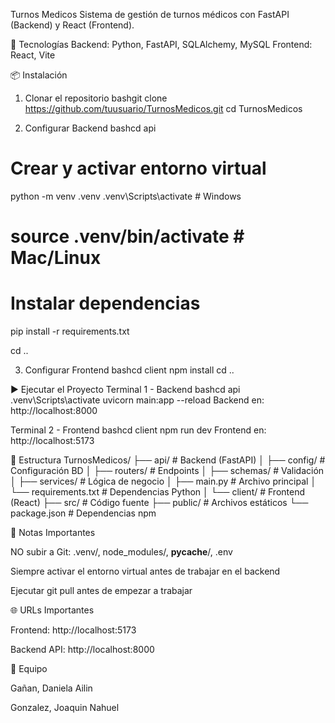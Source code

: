 Turnos Medicos
Sistema de gestión de turnos médicos con FastAPI (Backend) y React (Frontend).

🚀 Tecnologías
Backend: Python, FastAPI, SQLAlchemy, MySQL
Frontend: React, Vite

📦 Instalación
1. Clonar el repositorio
bashgit clone https://github.com/tuusuario/TurnosMedicos.git
cd TurnosMedicos

2. Configurar Backend
bashcd api

# Crear y activar entorno virtual
python -m venv .venv
.venv\Scripts\activate   # Windows
# source .venv/bin/activate  # Mac/Linux

# Instalar dependencias
pip install -r requirements.txt

cd ..

3. Configurar Frontend
bashcd client
npm install
cd ..

▶️ Ejecutar el Proyecto
Terminal 1 - Backend
bashcd api
.venv\Scripts\activate
uvicorn main:app --reload
Backend en: http://localhost:8000

Terminal 2 - Frontend
bashcd client
npm run dev
Frontend en: http://localhost:5173

📂 Estructura
TurnosMedicos/
├── api/                    # Backend (FastAPI)
│   ├── config/            # Configuración BD
│   ├── routers/           # Endpoints
│   ├── schemas/           # Validación
│   ├── services/          # Lógica de negocio
│   ├── main.py            # Archivo principal
│   └── requirements.txt   # Dependencias Python
│
└── client/                # Frontend (React)
    ├── src/               # Código fuente
    ├── public/            # Archivos estáticos
    └── package.json       # Dependencias npm


📝 Notas Importantes

NO subir a Git: .venv/, node_modules/, __pycache__/, .env

Siempre activar el entorno virtual antes de trabajar en el backend

Ejecutar git pull antes de empezar a trabajar


🌐 URLs Importantes

Frontend: http://localhost:5173

Backend API: http://localhost:8000


👥 Equipo

Gañan, Daniela Ailin

Gonzalez, Joaquin Nahuel
